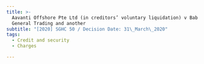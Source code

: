 ```yaml
---
title: >-
  Aavanti Offshore Pte Ltd (in creditors’ voluntary liquidation) v Bab Al Khail
  General Trading and another
subtitle: "[2020] SGHC 50 / Decision Date: 31\_March\_2020"
tags:
  - Credit and security
  - Charges

---
```

